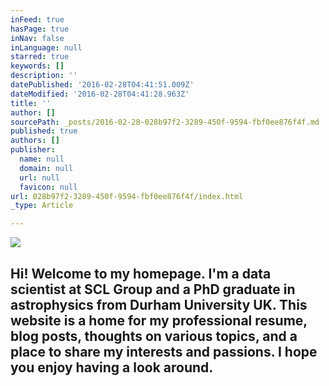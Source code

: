 ```yaml
---
inFeed: true
hasPage: true
inNav: false
inLanguage: null
starred: true
keywords: []
description: ''
datePublished: '2016-02-28T04:41:51.009Z'
dateModified: '2016-02-28T04:41:28.963Z'
title: ''
author: []
sourcePath: _posts/2016-02-28-028b97f2-3289-450f-9594-fbf0ee876f4f.md
published: true
authors: []
publisher:
  name: null
  domain: null
  url: null
  favicon: null
url: 028b97f2-3289-450f-9594-fbf0ee876f4f/index.html
_type: Article

---
```

![](https://s3-us-west-2.amazonaws.com/the-grid-img/p/1f378d64d28585902e5cf4c479e6975d3307b90b.jpg)

## Hi! Welcome to my homepage. I'm a data scientist at SCL Group and a PhD graduate in astrophysics from Durham University UK. This website is a home for my professional resume, blog posts, thoughts on various topics, and a place to share my interests and passions. I hope you enjoy having a look around.